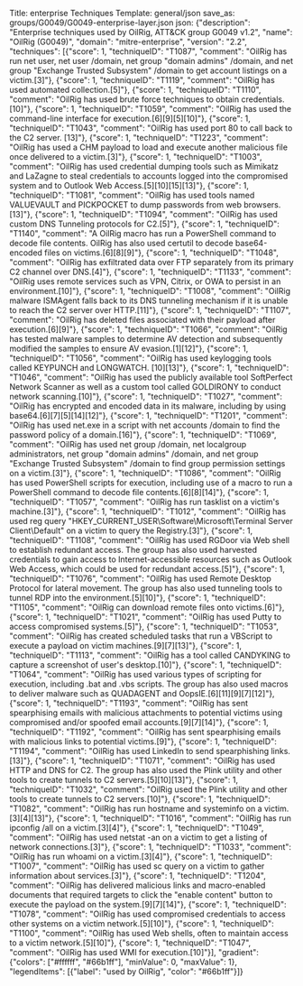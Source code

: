 Title: enterprise Techniques
Template: general/json
save_as: groups/G0049/G0049-enterprise-layer.json
json: {"description": "Enterprise techniques used by OilRig, ATT&CK group G0049 v1.2", "name": "OilRig (G0049)", "domain": "mitre-enterprise", "version": "2.2", "techniques": [{"score": 1, "techniqueID": "T1087", "comment": "OilRig has run net user, net user /domain, net group \"domain admins\" /domain, and net group \"Exchange Trusted Subsystem\" /domain to get account listings on a victim.[3]"}, {"score": 1, "techniqueID": "T1119", "comment": "OilRig has used automated collection.[5]"}, {"score": 1, "techniqueID": "T1110", "comment": "OilRig has used brute force techniques to obtain credentials.[10]"}, {"score": 1, "techniqueID": "T1059", "comment": "OilRig has used the command-line interface for execution.[6][9][5][10]"}, {"score": 1, "techniqueID": "T1043", "comment": "OilRig has used port 80 to call back to the C2 server. [13]"}, {"score": 1, "techniqueID": "T1223", "comment": "OilRig has used a CHM payload to load and execute another malicious file once delivered to a victim.[3]"}, {"score": 1, "techniqueID": "T1003", "comment": "OilRig has used credential dumping tools such as Mimikatz and LaZagne to steal credentials to accounts logged into the compromised system and to Outlook Web Access.[5][10][15][13]"}, {"score": 1, "techniqueID": "T1081", "comment": "OilRig has used tools named VALUEVAULT and PICKPOCKET to dump passwords from web browsers. [13]"}, {"score": 1, "techniqueID": "T1094", "comment": "OilRig has used custom DNS Tunneling protocols for C2.[5]"}, {"score": 1, "techniqueID": "T1140", "comment": "A OilRig macro has run a PowerShell command to decode file contents. OilRig has also used certutil to decode base64-encoded files on victims.[6][8][9]"}, {"score": 1, "techniqueID": "T1048", "comment": "OilRig has exfiltrated data over FTP separately from its primary C2 channel over DNS.[4]"}, {"score": 1, "techniqueID": "T1133", "comment": "OilRig uses remote services such as VPN, Citrix, or OWA to persist in an environment.[10]"}, {"score": 1, "techniqueID": "T1008", "comment": "OilRig malware ISMAgent falls back to its DNS tunneling mechanism if it is unable to reach the C2 server over HTTP.[11]"}, {"score": 1, "techniqueID": "T1107", "comment": "OilRig has deleted files associated with their payload after execution.[6][9]"}, {"score": 1, "techniqueID": "T1066", "comment": "OilRig has tested malware samples to determine AV detection and subsequently modified the samples to ensure AV evasion.[1][12]"}, {"score": 1, "techniqueID": "T1056", "comment": "OilRig has used keylogging tools called KEYPUNCH and LONGWATCH.  [10][13]"}, {"score": 1, "techniqueID": "T1046", "comment": "OilRig has used the publicly available tool SoftPerfect Network Scanner as well as a custom tool called GOLDIRONY to conduct network scanning.[10]"}, {"score": 1, "techniqueID": "T1027", "comment": "OilRig has encrypted and encoded data in its malware, including by using base64.[6][7][5][14][12]"}, {"score": 1, "techniqueID": "T1201", "comment": "OilRig has used net.exe in a script with net accounts /domain to find the password policy of a domain.[16]"}, {"score": 1, "techniqueID": "T1069", "comment": "OilRig has used net group /domain, net localgroup administrators, net group \"domain admins\" /domain, and net group \"Exchange Trusted Subsystem\" /domain to find group permission settings on a victim.[3]"}, {"score": 1, "techniqueID": "T1086", "comment": "OilRig has used PowerShell scripts for execution, including use of a macro to run a PowerShell command to decode file contents.[6][8][14]"}, {"score": 1, "techniqueID": "T1057", "comment": "OilRig has run tasklist on a victim's machine.[3]"}, {"score": 1, "techniqueID": "T1012", "comment": "OilRig has used reg query \"HKEY_CURRENT_USER\\Software\\Microsoft\\Terminal Server Client\\Default\" on a victim to query the Registry.[3]"}, {"score": 1, "techniqueID": "T1108", "comment": "OilRig has used RGDoor via Web shell to establish redundant access. The group has also used harvested credentials to gain access to Internet-accessible resources such as Outlook Web Access, which could be used for redundant access.[5]"}, {"score": 1, "techniqueID": "T1076", "comment": "OilRig has used Remote Desktop Protocol for lateral movement. The group has also used tunneling tools to tunnel RDP into the environment.[5][10]"}, {"score": 1, "techniqueID": "T1105", "comment": "OilRig can download remote files onto victims.[6]"}, {"score": 1, "techniqueID": "T1021", "comment": "OilRig has used Putty to access compromised systems.[5]"}, {"score": 1, "techniqueID": "T1053", "comment": "OilRig has created scheduled tasks that run a VBScript to execute a payload on victim machines.[9][7][13]"}, {"score": 1, "techniqueID": "T1113", "comment": "OilRig has a tool called CANDYKING to capture a screenshot of user's desktop.[10]"}, {"score": 1, "techniqueID": "T1064", "comment": "OilRig has used various types of scripting for execution, including .bat and .vbs scripts. The group has also used macros to deliver malware such as QUADAGENT and OopsIE.[6][11][9][7][12]"}, {"score": 1, "techniqueID": "T1193", "comment": "OilRig has sent spearphising emails with malicious attachments to potential victims using compromised and/or spoofed email accounts.[9][7][14]"}, {"score": 1, "techniqueID": "T1192", "comment": "OilRig has sent spearphising emails with malicious links to potential victims.[9]"}, {"score": 1, "techniqueID": "T1194", "comment": "OilRig has used LinkedIn to send spearphishing links. [13]"}, {"score": 1, "techniqueID": "T1071", "comment": "OilRig has used HTTP and DNS for C2. The group has also used the Plink utility and other tools to create tunnels to C2 servers.[5][10][13]"}, {"score": 1, "techniqueID": "T1032", "comment": "OilRig used the Plink utility and other tools to create tunnels to C2 servers.[10]"}, {"score": 1, "techniqueID": "T1082", "comment": "OilRig has run hostname and systeminfo on a victim.  [3][4][13]"}, {"score": 1, "techniqueID": "T1016", "comment": "OilRig has run ipconfig /all on a victim.[3][4]"}, {"score": 1, "techniqueID": "T1049", "comment": "OilRig has used netstat -an on a victim to get a listing of network connections.[3]"}, {"score": 1, "techniqueID": "T1033", "comment": "OilRig has run whoami on a victim.[3][4]"}, {"score": 1, "techniqueID": "T1007", "comment": "OilRig has used sc query on a victim to gather information about services.[3]"}, {"score": 1, "techniqueID": "T1204", "comment": "OilRig has delivered malicious links and macro-enabled documents that required targets to click the \"enable content\" button to execute the payload on the system.[9][7][14]"}, {"score": 1, "techniqueID": "T1078", "comment": "OilRig has used compromised credentials to access other systems on a victim network.[5][10]"}, {"score": 1, "techniqueID": "T1100", "comment": "OilRig has used Web shells, often to maintain access to a victim network.[5][10]"}, {"score": 1, "techniqueID": "T1047", "comment": "OilRig has used WMI for execution.[10]"}], "gradient": {"colors": ["#ffffff", "#66b1ff"], "minValue": 0, "maxValue": 1}, "legendItems": [{"label": "used by OilRig", "color": "#66b1ff"}]}